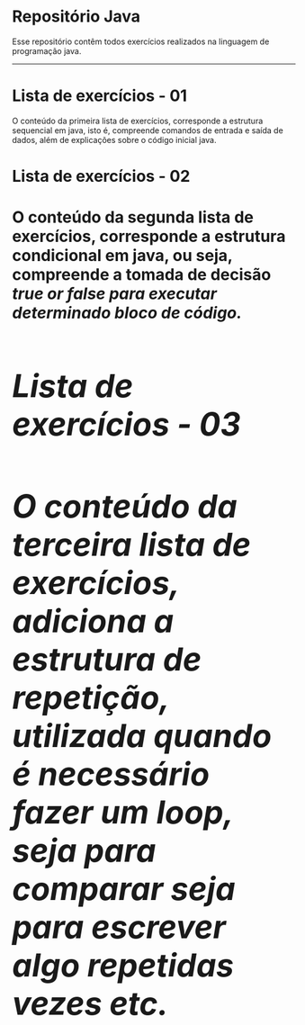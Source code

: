 <h1> Repositório Java </h1>
<p>Esse repositório contêm todos exercícios realizados na linguagem de programação java. </p>

<hr>

<h1>Lista de exercícios - 01 </h1>
<p>O conteúdo da primeira lista de exercícios, corresponde a estrutura sequencial em java, isto é, compreende comandos de entrada e saída de dados, além de explicações sobre o código inicial java.</p>

<h1>Lista de exercícios - 02 <h1>
<p>O conteúdo da segunda lista de exercícios, corresponde a estrutura condicional em java, ou seja, compreende a tomada de decisão <em>true or false<em> para executar determinado bloco de código.</p>

<h1>Lista de exercícios - 03 <h1>
<p>O conteúdo da terceira lista de exercícios, adiciona a estrutura de repetição, utilizada quando é necessário fazer um loop, seja para comparar seja para escrever algo repetidas vezes etc. </p>